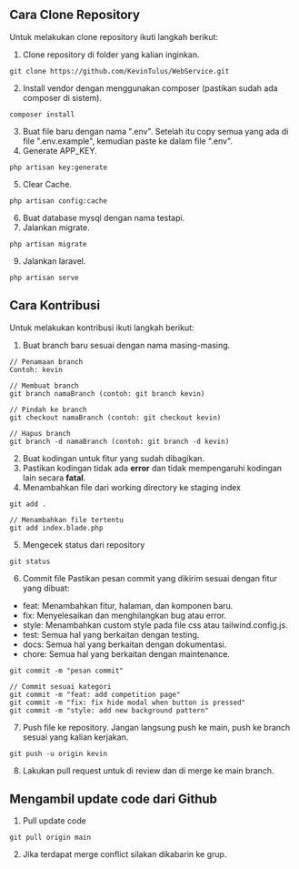 ## Cara Clone Repository

Untuk melakukan clone repository ikuti langkah berikut:

1. Clone repository di folder yang kalian inginkan.

```console
git clone https://github.com/KevinTulus/WebService.git
```

2. Install vendor dengan menggunakan composer (pastikan sudah ada composer di sistem).

```console
composer install
```

3.  Buat file baru dengan nama ".env". Setelah itu copy semua yang ada di file ".env.example", kemudian paste ke dalam file ".env".
4.  Generate APP_KEY.

```console
php artisan key:generate
```

5.  Clear Cache.

```console
php artisan config:cache
```

6. Buat database mysql dengan nama testapi.
7. Jalankan migrate.

```console
php artisan migrate
```

9. Jalankan laravel.

```console
php artisan serve
```

## Cara Kontribusi

Untuk melakukan kontribusi ikuti langkah berikut:

1. Buat branch baru sesuai dengan nama masing-masing.

```console
// Penamaan branch
Contoh: kevin

// Membuat branch
git branch namaBranch (contoh: git branch kevin)

// Pindah ke branch
git checkout namaBranch (contoh: git checkout kevin)

// Hapus branch
git branch -d namaBranch (contoh: git branch -d kevin)
```

2. Buat kodingan untuk fitur yang sudah dibagikan.
3. Pastikan kodingan tidak ada **error** dan tidak mempengaruhi kodingan lain secara **fatal**.
4. Menambahkan file dari working directory ke staging index

```console
git add .

// Menambahkan file tertentu
git add index.blade.php
```

5. Mengecek status dari repository

```console
git status
```

6. Commit file
   Pastikan pesan commit yang dikirim sesuai dengan fitur yang dibuat:

-   feat: Menambahkan fitur, halaman, dan komponen baru.
-   fix: Menyelesaikan dan menghilangkan bug atau error.
-   style: Menambahkan custom style pada file css atau tailwind.config.js.
-   test: Semua hal yang berkaitan dengan testing.
-   docs: Semua hal yang berkaitan dengan dokumentasi.
-   chore: Semua hal yang berkaitan dengan maintenance.

```console
git commit -m "pesan commit"

// Commit sesuai kategori
git commit -m "feat: add competition page"
git commit -m "fix: fix hide modal when button is pressed"
git commit -m "style: add new background pattern"
```

7. Push file ke repository. Jangan langsung push ke main, push ke branch sesuai yang kalian kerjakan.

```console
git push -u origin kevin
```

8. Lakukan pull request untuk di review dan di merge ke main branch.

## Mengambil update code dari Github

1. Pull update code

```console
git pull origin main
```

2. Jika terdapat merge conflict silakan dikabarin ke grup.
